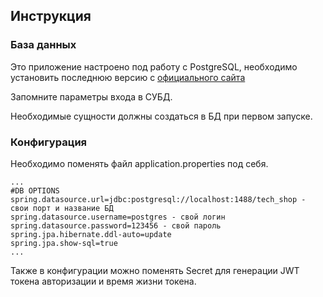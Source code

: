 ## Инструкция

### База данных

Это приложение настроено под работу с PostgreSQL, необходимо установить последнюю версию с [официального сайта](https://www.postgresql.org/)

Запомните параметры входа в СУБД.

Необходимые сущности должны создаться в БД при первом запуске.

### Конфигурация

Необходимо поменять файл application.properties под себя.

```
...
#DB OPTIONS
spring.datasource.url=jdbc:postgresql://localhost:1488/tech_shop - свои порт и название БД
spring.datasource.username=postgres - свой логин
spring.datasource.password=123456 - свой пароль
spring.jpa.hibernate.ddl-auto=update
spring.jpa.show-sql=true
...
```

Также в конфигурации можно поменять Secret для генерации JWT токена авторизации и время жизни токена.
